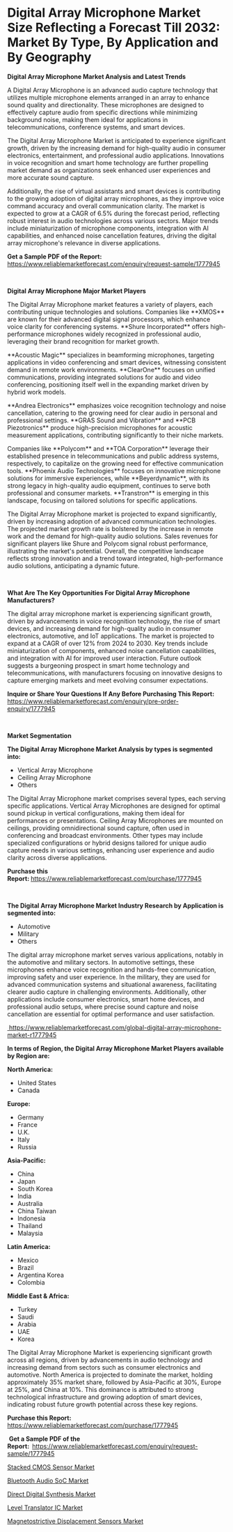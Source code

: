 <p><h1>Digital Array Microphone Market Size Reflecting a Forecast Till 2032: Market By Type, By Application and By Geography</h1></p><p><strong>Digital Array Microphone Market Analysis and Latest Trends</strong></p>
<p><p>A Digital Array Microphone is an advanced audio capture technology that utilizes multiple microphone elements arranged in an array to enhance sound quality and directionality. These microphones are designed to effectively capture audio from specific directions while minimizing background noise, making them ideal for applications in telecommunications, conference systems, and smart devices. </p><p>The Digital Array Microphone Market is anticipated to experience significant growth, driven by the increasing demand for high-quality audio in consumer electronics, entertainment, and professional audio applications. Innovations in voice recognition and smart home technology are further propelling market demand as organizations seek enhanced user experiences and more accurate sound capture.</p><p>Additionally, the rise of virtual assistants and smart devices is contributing to the growing adoption of digital array microphones, as they improve voice command accuracy and overall communication clarity. The market is expected to grow at a CAGR of 6.5% during the forecast period, reflecting robust interest in audio technologies across various sectors. Major trends include miniaturization of microphone components, integration with AI capabilities, and enhanced noise cancellation features, driving the digital array microphone's relevance in diverse applications.</p></p>
<p><strong>Get a Sample PDF of the Report:&nbsp;</strong> <a href="https://www.reliablemarketforecast.com/enquiry/request-sample/1777945?utm_campaign=1108&utm_medium=2&utm_source=Github&utm_content=ia&utm_term=06042025&utm_id=digital-array-microphone">https://www.reliablemarketforecast.com/enquiry/request-sample/1777945</a></p>
<p>&nbsp;</p>
<p><strong>Digital Array Microphone Major Market Players</strong></p>
<p><p>The Digital Array Microphone market features a variety of players, each contributing unique technologies and solutions. Companies like **XMOS** are known for their advanced digital signal processors, which enhance voice clarity for conferencing systems. **Shure Incorporated** offers high-performance microphones widely recognized in professional audio, leveraging their brand recognition for market growth.</p><p>**Acoustic Magic** specializes in beamforming microphones, targeting applications in video conferencing and smart devices, witnessing consistent demand in remote work environments. **ClearOne** focuses on unified communications, providing integrated solutions for audio and video conferencing, positioning itself well in the expanding market driven by hybrid work models.</p><p>**Andrea Electronics** emphasizes voice recognition technology and noise cancellation, catering to the growing need for clear audio in personal and professional settings. **GRAS Sound and Vibration** and **PCB Piezotronics** produce high-precision microphones for acoustic measurement applications, contributing significantly to their niche markets.</p><p>Companies like **Polycom** and **TOA Corporation** leverage their established presence in telecommunications and public address systems, respectively, to capitalize on the growing need for effective communication tools. **Phoenix Audio Technologies** focuses on innovative microphone solutions for immersive experiences, while **Beyerdynamic**, with its strong legacy in high-quality audio equipment, continues to serve both professional and consumer markets. **Transtron** is emerging in this landscape, focusing on tailored solutions for specific applications.</p><p>The Digital Array Microphone market is projected to expand significantly, driven by increasing adoption of advanced communication technologies. The projected market growth rate is bolstered by the increase in remote work and the demand for high-quality audio solutions. Sales revenues for significant players like Shure and Polycom signal robust performance, illustrating the market's potential. Overall, the competitive landscape reflects strong innovation and a trend toward integrated, high-performance audio solutions, anticipating a dynamic future.</p></p>
<p>&nbsp;</p>
<p><strong>What Are The Key Opportunities For Digital Array Microphone Manufacturers?</strong></p>
<p><p>The digital array microphone market is experiencing significant growth, driven by advancements in voice recognition technology, the rise of smart devices, and increasing demand for high-quality audio in consumer electronics, automotive, and IoT applications. The market is projected to expand at a CAGR of over 12% from 2024 to 2030. Key trends include miniaturization of components, enhanced noise cancellation capabilities, and integration with AI for improved user interaction. Future outlook suggests a burgeoning prospect in smart home technology and telecommunications, with manufacturers focusing on innovative designs to capture emerging markets and meet evolving consumer expectations.</p></p>
<p><strong>Inquire or Share Your Questions If Any Before Purchasing This Report:</strong> <a href="https://www.reliablemarketforecast.com/enquiry/pre-order-enquiry/1777945?utm_campaign=1108&utm_medium=2&utm_source=Github&utm_content=ia&utm_term=06042025&utm_id=digital-array-microphone">https://www.reliablemarketforecast.com/enquiry/pre-order-enquiry/1777945</a></p>
<p>&nbsp;</p>
<p><strong>Market Segmentation</strong></p>
<p><strong>The Digital Array Microphone Market Analysis by types is segmented into:</strong></p>
<p><ul><li>Vertical Array Microphone</li><li>Ceiling Array Microphone</li><li>Others</li></ul></p>
<p><p>The Digital Array Microphone market comprises several types, each serving specific applications. Vertical Array Microphones are designed for optimal sound pickup in vertical configurations, making them ideal for performances or presentations. Ceiling Array Microphones are mounted on ceilings, providing omnidirectional sound capture, often used in conferencing and broadcast environments. Other types may include specialized configurations or hybrid designs tailored for unique audio capture needs in various settings, enhancing user experience and audio clarity across diverse applications.</p></p>
<p><strong>Purchase this Report:&nbsp;</strong><a href="https://www.reliablemarketforecast.com/purchase/1777945?utm_campaign=1108&utm_medium=2&utm_source=Github&utm_content=ia&utm_term=06042025&utm_id=digital-array-microphone">https://www.reliablemarketforecast.com/purchase/1777945</a></p>
<p>&nbsp;</p>
<p><strong>The Digital Array Microphone Market Industry Research by Application is segmented into:</strong></p>
<p><ul><li>Automotive</li><li>Military</li><li>Others</li></ul></p>
<p><p>The digital array microphone market serves various applications, notably in the automotive and military sectors. In automotive settings, these microphones enhance voice recognition and hands-free communication, improving safety and user experience. In the military, they are used for advanced communication systems and situational awareness, facilitating clearer audio capture in challenging environments. Additionally, other applications include consumer electronics, smart home devices, and professional audio setups, where precise sound capture and noise cancellation are essential for optimal performance and user satisfaction.</p></p>
<p><a href="https://www.reliablemarketforecast.com/global-digital-array-microphone-market-r1777945?utm_campaign=1108&utm_medium=2&utm_source=Github&utm_content=ia&utm_term=06042025&utm_id=digital-array-microphone">&nbsp;https://www.reliablemarketforecast.com/global-digital-array-microphone-market-r1777945</a></p>
<p><strong>In terms of Region, the Digital Array Microphone Market Players available by Region are:</strong></p>
<p>
    <p> <strong> North America: </strong>
        <ul>
            <li>United States</li>
            <li>Canada</li>
        </ul>
        </p> 
    <p> <strong> Europe: </strong>
        <ul>
            <li>Germany</li>
            <li>France</li>
            <li>U.K.</li>
            <li>Italy</li>
            <li>Russia</li>
        </ul>
        </p> 
    <p> <strong> Asia-Pacific: </strong>
        <ul>
            <li>China</li>
            <li>Japan</li>
            <li>South Korea</li>
            <li>India</li>
            <li>Australia</li>
            <li>China Taiwan</li>
            <li>Indonesia</li>
            <li>Thailand</li>
            <li>Malaysia</li>
        </ul>
        </p> 
    <p> <strong> Latin America: </strong>
        <ul>
            <li>Mexico</li>
            <li>Brazil</li>
            <li>Argentina Korea</li>
            <li>Colombia</li>
        </ul>
        </p> 
    <p> <strong> Middle East & Africa: </strong>
        <ul>
            <li>Turkey</li>
            <li>Saudi</li>
            <li>Arabia</li>
            <li>UAE</li>
            <li>Korea</li>
        </ul>
    </p>
    </p>
<p><p>The Digital Array Microphone Market is experiencing significant growth across all regions, driven by advancements in audio technology and increasing demand from sectors such as consumer electronics and automotive. North America is projected to dominate the market, holding approximately 35% market share, followed by Asia-Pacific at 30%, Europe at 25%, and China at 10%. This dominance is attributed to strong technological infrastructure and growing adoption of smart devices, indicating robust future growth potential across these key regions.</p></p>
<p><strong>Purchase this Report: </strong><a href="https://www.reliablemarketforecast.com/purchase/1777945?utm_campaign=1108&utm_medium=2&utm_source=Github&utm_content=ia&utm_term=06042025&utm_id=digital-array-microphone">https://www.reliablemarketforecast.com/purchase/1777945</a></p>
<p>&nbsp;<strong>Get a Sample PDF of the Report:&nbsp;&nbsp;</strong><a href="https://www.reliablemarketforecast.com/enquiry/request-sample/1777945?utm_campaign=1108&utm_medium=2&utm_source=Github&utm_content=ia&utm_term=06042025&utm_id=digital-array-microphone">https://www.reliablemarketforecast.com/enquiry/request-sample/1777945</a></p>
<p><strong></strong></p>
<p><p><a href="https://github.com/wilzeryammy/Market-Research-Report-List-1/blob/main/stacked-cmos-sensor-market.md?utm_campaign=1108&utm_medium=2&utm_source=Github&utm_content=ia&utm_term=06042025&utm_id=digital-array-microphone">Stacked CMOS Sensor Market</a></p><p><a href="https://github.com/fontshatintj/Market-Research-Report-List-1/blob/main/bluetooth-audio-soc-market.md?utm_campaign=1108&utm_medium=2&utm_source=Github&utm_content=ia&utm_term=06042025&utm_id=digital-array-microphone">Bluetooth Audio SoC Market</a></p><p><a href="https://github.com/winjelequegt/Market-Research-Report-List-1/blob/main/direct-digital-synthesis-market.md?utm_campaign=1108&utm_medium=2&utm_source=Github&utm_content=ia&utm_term=06042025&utm_id=digital-array-microphone">Direct Digital Synthesis Market</a></p><p><a href="https://github.com/bredevasil2q/Market-Research-Report-List-1/blob/main/level-translator-ic-market.md?utm_campaign=1108&utm_medium=2&utm_source=Github&utm_content=ia&utm_term=06042025&utm_id=digital-array-microphone">Level Translator IC Market</a></p><p><a href="https://github.com/firdwsermald/Market-Research-Report-List-1/blob/main/magnetostrictive-displacement-sensors-market.md?utm_campaign=1108&utm_medium=2&utm_source=Github&utm_content=ia&utm_term=06042025&utm_id=digital-array-microphone">Magnetostrictive Displacement Sensors Market</a></p></p>